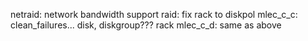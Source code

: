netraid: network bandwidth support
raid: fix rack to diskpol
mlec_c_c: clean_failures... disk, diskgroup??? rack
mlec_c_d: same as above

